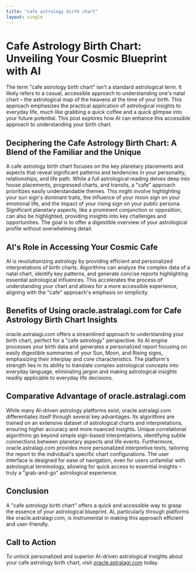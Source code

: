 ```yaml
---
title: "cafe astrology birth chart"
layout: single
---
```


# Cafe Astrology Birth Chart: Unveiling Your Cosmic Blueprint with AI

The term "cafe astrology birth chart" isn't a standard astrological term.  It likely refers to a casual, accessible approach to understanding one's natal chart – the astrological map of the heavens at the time of your birth.  This approach emphasizes the practical application of astrological insights to everyday life, much like grabbing a quick coffee and a quick glimpse into your future potential. This post explores how AI can enhance this accessible approach to understanding your birth chart.


## Deciphering the Cafe Astrology Birth Chart: A Blend of the Familiar and the Unique

A cafe astrology birth chart focuses on the key planetary placements and aspects that reveal significant patterns and tendencies in your personality, relationships, and life path. While a full astrological reading delves deep into house placements, progressed charts, and transits, a "cafe" approach prioritizes easily understandable themes. This might involve highlighting your sun sign's dominant traits, the influence of your moon sign on your emotional life, and the impact of your rising sign on your public persona.  Significant planetary aspects, like a prominent conjunction or opposition, can also be highlighted, providing insights into key challenges and opportunities.  The goal is to offer a digestible overview of your astrological profile without overwhelming detail.


## AI's Role in Accessing Your Cosmic Cafe

AI is revolutionizing astrology by providing efficient and personalized interpretations of birth charts. Algorithms can analyze the complex data of a natal chart, identify key patterns, and generate concise reports highlighting essential astrological influences.  This accelerates the process of understanding your chart and allows for a more accessible experience, aligning with the "cafe" approach's emphasis on simplicity.


## Benefits of Using oracle.astralagi.com for Cafe Astrology Birth Chart Insights

oracle.astralagi.com offers a streamlined approach to understanding your birth chart, perfect for a "cafe astrology" perspective.  Its AI engine processes your birth data and generates a personalized report focusing on easily digestible summaries of your Sun, Moon, and Rising signs, emphasizing their interplay and core characteristics.  The platform's strength lies in its ability to translate complex astrological concepts into everyday language, eliminating jargon and making astrological insights readily applicable to everyday life decisions.


## Comparative Advantage of oracle.astralagi.com

While many AI-driven astrology platforms exist, oracle.astralagi.com differentiates itself through several key advantages. Its algorithms are trained on an extensive dataset of astrological charts and interpretations, ensuring higher accuracy and more nuanced insights.  Unique correlational algorithms go beyond simple sign-based interpretations, identifying subtle connections between planetary aspects and life events.  Furthermore, oracle.astralagi.com provides more personalized interpretive texts, tailoring the report to the individual's specific chart configurations. The user interface is designed for ease of navigation, even for users unfamiliar with astrological terminology, allowing for quick access to essential insights – truly a "grab-and-go" astrological experience.


## Conclusion

A "cafe astrology birth chart" offers a quick and accessible way to grasp the essence of your astrological blueprint.  AI, particularly through platforms like oracle.astralagi.com, is instrumental in making this approach efficient and user-friendly.


## Call to Action

To unlock personalized and superior AI-driven astrological insights about your cafe astrology birth chart, visit [oracle.astralagi.com](https://oracle.astralagi.com) today.